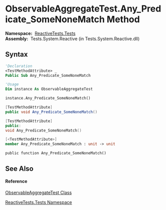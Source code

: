 # ObservableAggregateTest.Any\_Predicate\_SomeNoneMatch Method

**Namespace:**  [ReactiveTests.Tests](ReactiveTests.Tests\ReactiveTests.Tests.md)  
**Assembly:**  Tests.System.Reactive (in Tests.System.Reactive.dll)

## Syntax

```vb
'Declaration
<TestMethodAttribute> _
Public Sub Any_Predicate_SomeNoneMatch
```

```vb
'Usage
Dim instance As ObservableAggregateTest

instance.Any_Predicate_SomeNoneMatch()
```

```csharp
[TestMethodAttribute]
public void Any_Predicate_SomeNoneMatch()
```

```c++
[TestMethodAttribute]
public:
void Any_Predicate_SomeNoneMatch()
```

```fsharp
[<TestMethodAttribute>]
member Any_Predicate_SomeNoneMatch : unit -> unit 
```

```jscript
public function Any_Predicate_SomeNoneMatch()
```

## See Also

#### Reference

[ObservableAggregateTest Class](ObservableAggregateTest\ObservableAggregateTest.md)

[ReactiveTests.Tests Namespace](ReactiveTests.Tests\ReactiveTests.Tests.md)




